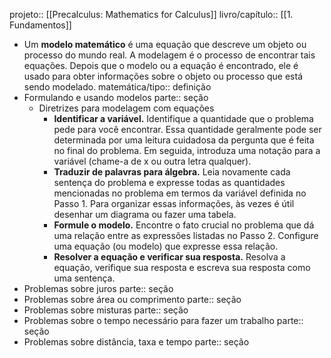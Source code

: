 projeto:: [[Precalculus: Mathematics for Calculus]]
livro/capítulo:: [[1. Fundamentos]]

- Um **modelo matemático** é uma equação que descreve um objeto ou processo do mundo real. A modelagem é o processo de encontrar tais equações. Depois que o modelo ou a equação é encontrado, ele é usado para obter informações sobre o objeto ou processo que está sendo modelado.
  matemática/tipo:: definição
- Formulando e usando modelos
  parte:: seção
	- Diretrizes para modelagem com equações
		- **Identificar a variável.** Identifique a quantidade que o problema pede para você encontrar. Essa quantidade geralmente pode ser determinada por uma leitura cuidadosa da pergunta que é feita no final do problema. Em seguida, introduza uma notação para a variável (chame-a de x ou outra letra qualquer).
		- **Traduzir de palavras para álgebra.** Leia novamente cada sentença do problema e expresse todas as quantidades mencionadas no problema em termos da variável definida no Passo 1. Para organizar essas informações, às vezes é útil desenhar um diagrama ou fazer uma tabela.
		- **Formule o modelo.** Encontre o fato crucial no problema que dá uma relação entre as expressões listadas no Passo 2. Configure uma equação (ou modelo) que expresse essa relação.
		- **Resolver a equação e verificar sua resposta.** Resolva a equação, verifique sua resposta e escreva sua resposta como uma sentença.
- Problemas sobre juros
  parte:: seção
- Problemas sobre área ou comprimento
  parte:: seção
- Problemas sobre misturas
  parte:: seção
- Problemas sobre o tempo necessário para fazer um trabalho
  parte:: seção
- Problemas sobre distância, taxa e tempo
  parte:: seção